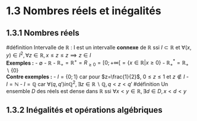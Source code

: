 # 1.3 Nombres réels et inégalités
## 1.3.1 Nombres réels

#définition Intervalle de $\mathbb{R}$ : 
	 I est un intervalle **connexe** de $\mathbb{R}$ ssi $I \subset \mathbb{R}$ et $\forall (x,y)\in I^2, \forall z \in \mathbb{R}, x \leq z \leq z \implies z\in I$	
	**Exemples :**
	- $\emptyset$ 
	- $\mathbb{R}$
	- $\mathbb{R}_+ = \mathbb{R}^+ = R_{\geq 0} = [0;+\infty[ = \{x\in\mathbb{R} | x\geq0\}$ 
	- $\mathbb{R}_+^* = \mathbb{R}_+ \backslash \{0\}$  
	**Contre exemples :**
	- $I=\{0;1\}$ car pour $z=\frac{1}{2}$, $0 \leq z \leq 1$ et $z \not\in I$
	- $I = \mathbb{N}$
	- $I = \mathbb{Q}$ car $\forall (q,q') in \mathbb{Q}^2, \exists z \in\mathbb{R}\backslash\mathbb{Q}, q<z<q'$
#définition Un ensemble $D$ des réels est dense dans $\mathbb{R}$ ssi $\forall x < y \in \mathbb{R}, \exists d \in D, x < d < y$

## 1.3.2 Inégalités et opérations algébriques
